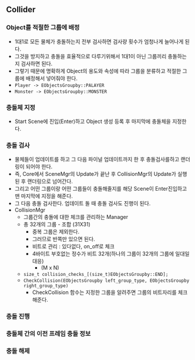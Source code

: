 ## Collider
  
### Object를 적절한 그룹에 배정
- 1대1로 모든 물체가 충돌하는지 전부 검사하면 검사량 횟수가 엄청나게 늘어나게 된다.
- 그것을 방지하고 충돌을 효율적으로 다루기위해서 1대1이 아닌 그룹끼리 충돌하는지 검사하면 된다.
- 그렇기 때문에 명확하게 Object의 용도와 속성에 따라 그룹을 분류하고 적절한 그룹에 배정해서 넣어줘야 한다.
- `Player -> EObjectsGroupby::PALAYER`
- `Monster -> EObjectsGroupby::MONSTER`

### 충돌체 지정
- Start Scene에 진입(Enter)하고 Object 생성 등록 후 마지막에 충돌체을 지정한다.

### 충돌 검사
- 물체들이 업데이트를 하고 그 다음 파이널 업데이트까지 한 후 충돌검사를하고 랜더링이 되어야 한다.
- 즉, Core에서 SceneMgr의 Update가 끝난 후 CollisionMgr의 Update가 실행 된 후 랜더링으로 넘어간다.
- 그리고 어떤 그룹이랑 어떤 그룹들이 충돌해줄지를 해당 Scene이 Enter진입하고 맨 마지막에 지정을 해준다.
- 그 다음 충돌 검사한다. 업데이트 돌 때 충돌 검사도 진행이 된다.
- CollisionMgr
  - 그룹간의 충돌에 대한 체크를 관리하는 Manager
  - 총 32개의 그룹 - 조합 (31X31)
    - 중복 그룹은 제외한다.
    - 그러므로 반쪽만 있으면 된다.
    - 비트로 관리 : 있다없다, on_off로 체크
    - 4바이트 부호없는 정수가 비트 32개(하나의 그룹이 32개의 그룹에 일대일 대응)
      - (M x N)
  - `size_t collision_checks_[(size_t)EObjectsGroupby::END];`
  - `CheckCollision(EObjectsGroupby left_group_type, EObjectsGroupby right_group_type)`
    - CheckCollision 함수는 지정한 그룹을 알려주면 그룹의 비트자리를 체크해준다.



### 충돌 진행

### 충돌체 간의 이전 프레임 충돌 정보


### 충돌 해제
